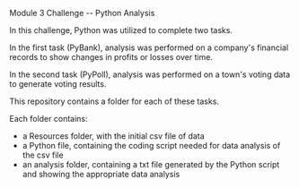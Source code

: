 Module 3 Challenge -- Python Analysis

In this challenge, Python was utilized to complete two tasks.

In the first task (PyBank), analysis was performed on a company's financial records to show changes in profits or losses over time.

In the second task (PyPoll), analysis was performed on a town's voting data to generate voting results.

This repository contains a folder for each of these tasks. 

Each folder contains:
- a Resources folder, with the initial csv file of data
- a Python file, containing the coding script needed for data analysis of the csv file
- an analysis folder, containing a txt file generated by the Python script and showing the appropriate data analysis
